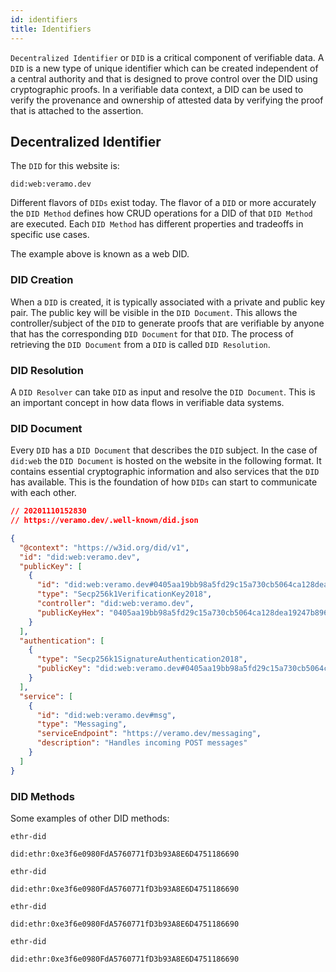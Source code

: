 ```yaml
---
id: identifiers
title: Identifiers
---
```


`Decentralized Identifier` or `DID` is a critical component of verifiable data. A `DID` is a new type of unique identifier which can be created independent of a central authority and that is designed to prove control over the DID using cryptographic proofs. In a verifiable data context, a DID can be used to verify the provenance and ownership of attested data by verifying the proof that is attached to the assertion.

## Decentralized Identifier

The `DID` for this website is:

```
did:web:veramo.dev
```

Different flavors of `DIDs` exist today. The flavor of a `DID` or more accurately the `DID Method` defines how CRUD operations for a DID of that `DID Method` are executed. Each `DID Method` has different properties and tradeoffs in specific use cases. 

The example above is known as a web DID.

### DID Creation

When a `DID` is created, it is typically associated with a private and public key pair. The public key will be visible in the `DID Document`. This allows the controller/subject of the `DID` to generate proofs that are verifiable by anyone that has the corresponding `DID Document` for that `DID`. The process of retrieving the `DID Document` from a `DID` is called `DID Resolution`.

### DID Resolution

A `DID Resolver` can take `DID` as input and resolve the `DID Document`. This is an important concept in how data flows in verifiable data systems.

### DID Document

Every `DID` has a `DID Document` that describes the `DID` subject. In the case of `did:web` the `DID Document` is hosted on the website in the following format. It contains essential cryptographic information and also services that the `DID` has available. This is the foundation of how `DIDs` can start to communicate with each other.

```json
// 20201110152830
// https://veramo.dev/.well-known/did.json

{
  "@context": "https://w3id.org/did/v1",
  "id": "did:web:veramo.dev",
  "publicKey": [
    {
      "id": "did:web:veramo.dev#0405aa19bb98a5fd29c15a730cb5064ca128dea19247b896b1a7bdad0b4bccccda9b47366cd1359e740d938e5a47d7bed0501150e8a1623805ac47c489421b1506",
      "type": "Secp256k1VerificationKey2018",
      "controller": "did:web:veramo.dev",
      "publicKeyHex": "0405aa19bb98a5fd29c15a730cb5064ca128dea19247b896b1a7bdad0b4bccccda9b47366cd1359e740d938e5a47d7bed0501150e8a1623805ac47c489421b1506"
    }
  ],
  "authentication": [
    {
      "type": "Secp256k1SignatureAuthentication2018",
      "publicKey": "did:web:veramo.dev#0405aa19bb98a5fd29c15a730cb5064ca128dea19247b896b1a7bdad0b4bccccda9b47366cd1359e740d938e5a47d7bed0501150e8a1623805ac47c489421b1506"
    }
  ],
  "service": [
    {
      "id": "did:web:veramo.dev#msg",
      "type": "Messaging",
      "serviceEndpoint": "https://veramo.dev/messaging",
      "description": "Handles incoming POST messages"
    }
  ]
}
```

### DID Methods

Some examples of other DID methods:

`ethr-did`

```
did:ethr:0xe3f6e0980FdA5760771fD3b93A8E6D4751186690
```

`ethr-did`

```
did:ethr:0xe3f6e0980FdA5760771fD3b93A8E6D4751186690
```

`ethr-did`

```
did:ethr:0xe3f6e0980FdA5760771fD3b93A8E6D4751186690
```

`ethr-did`

```
did:ethr:0xe3f6e0980FdA5760771fD3b93A8E6D4751186690
```
